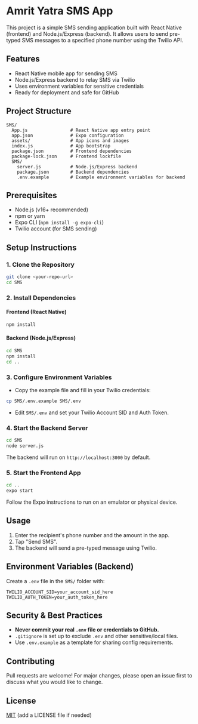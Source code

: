 # Amrit Yatra SMS App

This project is a simple SMS sending application built with React Native (frontend) and Node.js/Express (backend). It allows users to send pre-typed SMS messages to a specified phone number using the Twilio API.

## Features
- React Native mobile app for sending SMS
- Node.js/Express backend to relay SMS via Twilio
- Uses environment variables for sensitive credentials
- Ready for deployment and safe for GitHub

## Project Structure
```
SMS/
  App.js                # React Native app entry point
  app.json              # Expo configuration
  assets/               # App icons and images
  index.js              # App bootstrap
  package.json          # Frontend dependencies
  package-lock.json     # Frontend lockfile
  SMS/
    server.js           # Node.js/Express backend
    package.json        # Backend dependencies
    .env.example        # Example environment variables for backend
```

## Prerequisites
- Node.js (v16+ recommended)
- npm or yarn
- Expo CLI (`npm install -g expo-cli`)
- Twilio account (for SMS sending)

## Setup Instructions

### 1. Clone the Repository
```sh
git clone <your-repo-url>
cd SMS
```

### 2. Install Dependencies
#### Frontend (React Native)
```sh
npm install
```
#### Backend (Node.js/Express)
```sh
cd SMS
npm install
cd ..
```

### 3. Configure Environment Variables
- Copy the example file and fill in your Twilio credentials:
```sh
cp SMS/.env.example SMS/.env
```
- Edit `SMS/.env` and set your Twilio Account SID and Auth Token.

### 4. Start the Backend Server
```sh
cd SMS
node server.js
```
The backend will run on `http://localhost:3000` by default.

### 5. Start the Frontend App
```sh
cd ..
expo start
```
Follow the Expo instructions to run on an emulator or physical device.

## Usage
1. Enter the recipient's phone number and the amount in the app.
2. Tap "Send SMS".
3. The backend will send a pre-typed message using Twilio.

## Environment Variables (Backend)
Create a `.env` file in the `SMS/` folder with:
```
TWILIO_ACCOUNT_SID=your_account_sid_here
TWILIO_AUTH_TOKEN=your_auth_token_here
```

## Security & Best Practices
- **Never commit your real `.env` file or credentials to GitHub.**
- `.gitignore` is set up to exclude `.env` and other sensitive/local files.
- Use `.env.example` as a template for sharing config requirements.

## Contributing
Pull requests are welcome! For major changes, please open an issue first to discuss what you would like to change.

## License
[MIT](LICENSE) (add a LICENSE file if needed) 